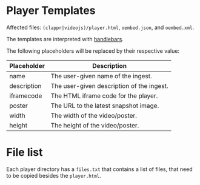 # Player Templates

Affected files: `(clappr|videojs)/player.html`, `oembed.json`, and `oembed.xml`.

The templates are interpreted with [handlebars](https://handlebarsjs.com/).

The following placeholders will be replaced by their respective value:

| Placeholder | Description                               |
| ----------- | ----------------------------------------- |
| name        | The user-given name of the ingest.        |
| description | The user-given description of the ingest. |
| iframecode  | The HTML iframe code for the player.      |
| poster      | The URL to the latest snapshot image.     |
| width       | The width of the video/poster.            |
| height      | The height of the video/poster.           |

# File list

Each player directory has a `files.txt` that contains a list of files, that need to
be copied besides the `player.html`.
